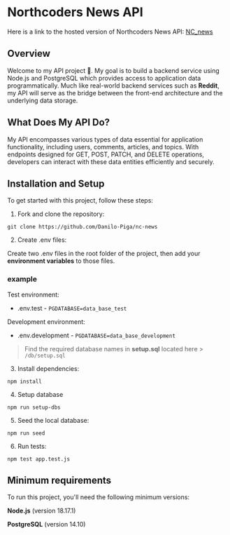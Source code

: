 # Northcoders News API

Here is a link to the hosted version of Northcoders News API: [NC_news](https://nc-news-nbi4.onrender.com/api) 

## Overview
Welcome to my API project 👋. My goal is to build a backend service using Node.js and PostgreSQL which provides access to application data programmatically. Much like real-world backend services such as **Reddit**, my API will serve as the bridge between the front-end architecture and the underlying data storage. 

## What Does My API Do?  
My API encompasses various types of data essential for application functionality, including users, comments, articles, and topics. With endpoints designed for GET, POST, PATCH, and DELETE operations, developers can interact with these data entities efficiently and securely.

## Installation and Setup 
To get started with this project, follow these steps:

1. Fork and clone the repository:

```console 
git clone https://github.com/Danilo-Piga/nc-news
```

2. Create .env files:

Create two .env files in the root folder of the project, then add your **environment variables** to those files. 

### example

Test environment:
- .env.test - `PGDATABASE=data_base_test`

Development environment:
- .env.development - `PGDATABASE=data_base_development`

> Find the required database names in **setup.sql** located here > `/db/setup.sql`

3. Install dependencies:

```console
npm install
```
4. Setup database
```console
npm run setup-dbs
```
5. Seed the local database:
```console
npm run seed
```

6. Run tests:
```console
npm test app.test.js   
```

## Minimum requirements
To run this project, you'll need the following minimum versions:

**Node.js** (version 18.17.1)

**PostgreSQL** (version 14.10)
